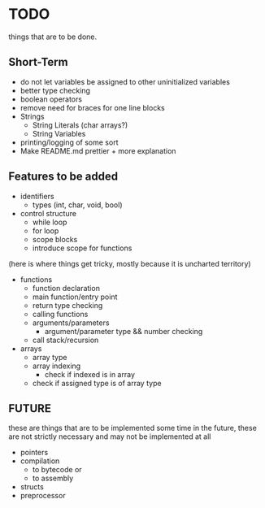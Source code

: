 
TODO
====
things that are to be done.

Short-Term
----------
* do not let variables be assigned to other uninitialized variables
* better type checking
* boolean operators
* remove need for braces for one line blocks
* Strings
  * String Literals (char arrays?)
  * String Variables
* printing/logging of some sort
* Make README.md prettier + more explanation

Features to be added
--------------------
* identifiers
  * types (int, char, void, bool)
* control structure
    * while loop
    * for loop
    * scope blocks
    * introduce scope for functions 

(here is where things get tricky, mostly because it is uncharted territory)

* functions
  * function declaration
  * main function/entry point
  * return type checking
  * calling functions
  * arguments/parameters
    * argument/parameter type && number checking
  * call stack/recursion
* arrays
  * array type
  * array indexing
    * check if indexed is in array
  * check if assigned type is of array type

FUTURE
------
these are things that are to be implemented some time in the future,
these are not strictly necessary and may not be implemented at all

* pointers
* compilation
  * to bytecode or
  * to assembly
* structs
* preprocessor
